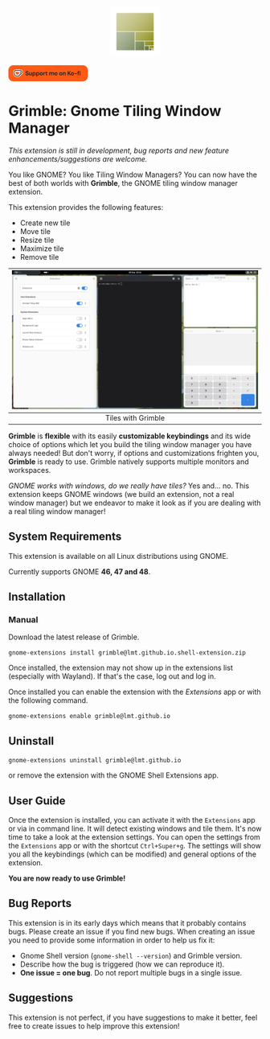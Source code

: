 <p align="center">
        <img src="resources/logo1.png" 
                width="100"
        alt="Grimble" />
</p>

[<img src="resources/support_me_on_kofi_red.png" alt="Support this project" height="32" />](https://ko-fi.com/erwan_lmt)

# Grimble: Gnome Tiling Window Manager



*This extension is still in development, bug reports and new feature enhancements/suggestions are welcome.*

You like GNOME? You like Tiling Window Managers? You can now have the best of both worlds with **Grimble**, the GNOME tiling window manager extension.

This extension provides the following features:
- Create new tile
- Move tile
- Resize tile
- Maximize tile
- Remove tile

|<img src="resources/screen2.png">|
|:--:|
|Tiles with Grimble|

**Grimble** is **flexible** with its easily **customizable keybindings** and its wide choice of options which let you build the tiling window manager you have always needed! But don't worry, if options and customizations frighten you, **Grimble** is ready to use. Grimble natively supports multiple monitors and workspaces.

*GNOME works with windows, do we really have tiles?* Yes and... no. This extension keeps GNOME windows (we build an extension, not a real window manager) but we endeavor to make it look as if you are dealing with a real tiling window manager!


## System Requirements
This extension is available on all Linux distributions using GNOME.

Currently supports GNOME **46, 47 and 48**.

## Installation

### Manual

Download the latest release of Grimble.
``` shell
gnome-extensions install grimble@lmt.github.io.shell-extension.zip
```

Once installed, the extension may not show up in the extensions list (especially with Wayland).
If that's the case, log out and log in.

Once installed you can enable the extension with the *Extensions* app or 
with the following command.

``` shell
gnome-extensions enable grimble@lmt.github.io
```
## Uninstall

``` shell
gnome-extensions uninstall grimble@lmt.github.io
```
or remove the extension with the GNOME Shell Extensions app.


## User Guide

Once the extension is installed, you can activate it with the `Extensions` app or via in command line. It will detect existing windows and tile them. It's now time to take a look at the extension settings. You can open the settings from the `Extensions` app or with the shortcut `Ctrl+Super+g`. The settings will show you all the keybindings (which can be modified) and general options of the extension.

**You are now ready to use Grimble!**

## Bug Reports

This extension is in its early days which means that it probably contains bugs. Please create an issue if you find new bugs.
When creating an issue you need to provide some information in order to help us fix it:
- Gnome Shell version (`gnome-shell --version`) and Grimble version.
- Describe how the bug is triggered (how we can reproduce it).
- **One issue = one bug**. Do not report multiple bugs in a single issue.

## Suggestions

This extension is not perfect, if you have suggestions to make it better, feel free to create issues to help improve this extension!
